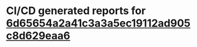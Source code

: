 # CI/CD generated reports for [6d65654a2a41c3a3a5ec19112ad905c8d629eaa6](https://github.com/hydephp/develop/commit/6d65654a2a41c3a3a5ec19112ad905c8d629eaa6)
